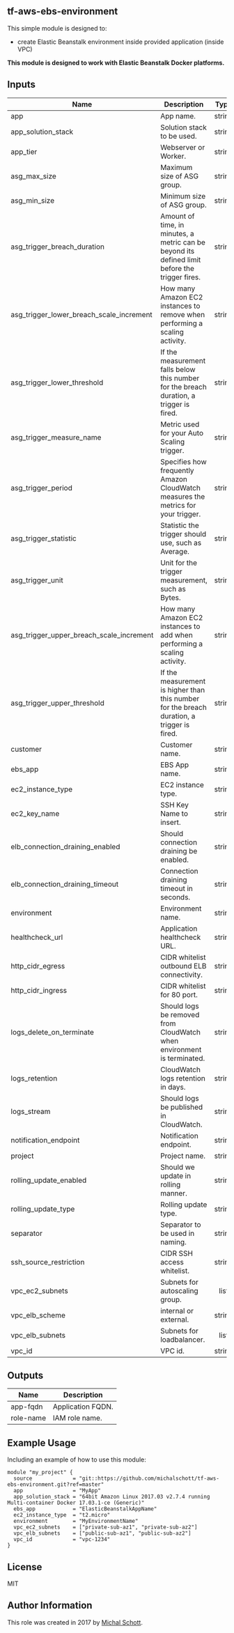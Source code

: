 tf-aws-ebs-environment
----------------

This simple module is designed to:
* create Elastic Beanstalk environment inside provided application (inside VPC)

**This module is designed to work with Elastic Beanstalk Docker platforms.**

## Inputs

| Name | Description | Type | Default | Required |
|------|-------------|:----:|:-----:|:-----:|
| app | App name. | string | - | yes |
| app_solution_stack | Solution stack to be used. | string | - | yes |
| app_tier | Webserver or Worker. | string | `WebServer` | no |
| asg_max_size | Maximum size of ASG group. | string | `1` | no |
| asg_min_size | Minimum size of ASG group. | string | `1` | no |
| asg_trigger_breach_duration | Amount of time, in minutes, a metric can be beyond its defined limit before the trigger fires. | string | `5` | no |
| asg_trigger_lower_breach_scale_increment | How many Amazon EC2 instances to remove when performing a scaling activity. | string | `-1` | no |
| asg_trigger_lower_threshold | If the measurement falls below this number for the breach duration, a trigger is fired. | string | `2000000` | no |
| asg_trigger_measure_name | Metric used for your Auto Scaling trigger. | string | `NetworkOut` | no |
| asg_trigger_period | Specifies how frequently Amazon CloudWatch measures the metrics for your trigger. | string | `5` | no |
| asg_trigger_statistic | Statistic the trigger should use, such as Average. | string | `Average` | no |
| asg_trigger_unit | Unit for the trigger measurement, such as Bytes. | string | `Bytes` | no |
| asg_trigger_upper_breach_scale_increment | How many Amazon EC2 instances to add when performing a scaling activity. | string | `1` | no |
| asg_trigger_upper_threshold | If the measurement is higher than this number for the breach duration, a trigger is fired. | string | `6000000` | no |
| customer | Customer name. | string | `` | no |
| ebs_app | EBS App name. | string | - | yes |
| ec2_instance_type | EC2 instance type. | string | - | yes |
| ec2_key_name | SSH Key Name to insert. | string | `` | no |
| elb_connection_draining_enabled | Should connection draining be enabled. | string | `true` | no |
| elb_connection_draining_timeout | Connection draining timeout in seconds. | string | `180` | no |
| environment | Environment name. | string | - | yes |
| healthcheck_url | Application healthcheck URL. | string | `TCP:80` | no |
| http_cidr_egress | CIDR whitelist outbound ELB connectivity. | string | `<list>` | no |
| http_cidr_ingress | CIDR whitelist for 80 port. | string | `<list>` | no |
| logs_delete_on_terminate | Should logs be removed from CloudWatch when environment is terminated. | string | `false` | no |
| logs_retention | CloudWatch logs retention in days. | string | `7` | no |
| logs_stream | Should logs be published in CloudWatch. | string | `false` | no |
| notification_endpoint | Notification endpoint. | string | `` | no |
| project | Project name. | string | `` | no |
| rolling_update_enabled | Should we update in rolling manner. | string | `true` | no |
| rolling_update_type | Rolling update type. | string | `Time` | no |
| separator | Separator to be used in naming. | string | `-` | no |
| ssh_source_restriction | CIDR SSH access whitelist. | string | `0.0.0.0/0` | no |
| vpc_ec2_subnets | Subnets for autoscaling group. | list | - | yes |
| vpc_elb_scheme | internal or external. | string | `` | no |
| vpc_elb_subnets | Subnets for loadbalancer. | list | - | yes |
| vpc_id | VPC id. | string | - | yes |

## Outputs

| Name | Description |
|------|-------------|
| app-fqdn | Application FQDN. |
| role-name | IAM role name. |

Example Usage
----------------

Including an example of how to use this module:

    module "my_project" {
      source             = "git::https://github.com/michalschott/tf-aws-ebs-environment.git?ref=master"
      app                = "MyApp"
      app_solution_stack = "64bit Amazon Linux 2017.03 v2.7.4 running Multi-container Docker 17.03.1-ce (Generic)"
      ebs_app            = "ElasticBeanstalkAppName"
      ec2_instance_type  = "t2.micro"
      environment        = "MyEnvironmentName"
      vpc_ec2_subnets    = ["private-sub-az1", "private-sub-az2"]
      vpc_elb_subnets    = ["public-sub-az1", "public-sub-az2"]
      vpc_id             = "vpc-1234"
    }

License
-------

MIT

Author Information
------------------

This role was created in 2017 by [Michal Schott](http://github.com/michalschott).
